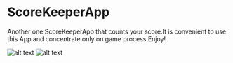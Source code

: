 # ScoreKeeperApp
Another one ScoreKeeperApp that counts your score.It is convenient to use this App and concentrate only on game process.Enjoy!


![alt text](https://www.google.com.ua/url?sa=i&rct=j&q=&esrc=s&source=images&cd=&cad=rja&uact=8&ved=2ahUKEwi30afN19XZAhXLUlAKHX2vAYMQjRx6BAgAEAY&url=https%3A%2F%2Fwww.pexels.com%2Fsearch%2Fnature%2F&psig=AOvVaw1s0iiox9u89sYcirOpqL_l&ust=1520356536852609)
![alt text](https://photos.google.com/album/AF1QipNnRt_76lwyc0kHgR5lDqsNAajSHp6eI4O-F8qq/photo/AF1QipM0cIPqWMT7Qhg9AQ1ZsA1-BcFf2_s0z_sx0WLY)
